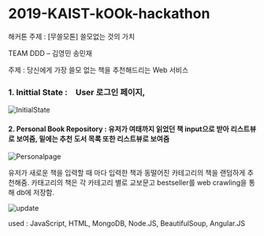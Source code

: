 # 2019-KAIST-kOOk-hackathon 

해커톤 주제 : [무쓸모톤] 쓸모없는 것의 가치

TEAM DDD – 김영민 송민재

주제 : 당신에게 가장 쓸모 없는 책을 추천해드리는 Web 서비스 

### 1. Inittial State :　User 로그인 페이지, 

![InitialState](https://user-images.githubusercontent.com/52192602/68075470-8f9bb900-fdeb-11e9-9943-97d03d5031ca.PNG)

#### 2. Personal Book Repository : 유저가 여태까지 읽었던 책 input으로 받아 리스트뷰로 보여줌, 밑에는 추천 도서 목록 또한 리스트뷰로 보여줌

![Personalpage](https://user-images.githubusercontent.com/52192602/68075437-3af83e00-fdeb-11e9-9ceb-aab5320f0f4e.png)

 유저가 새로운 책을 입력할 때 마다 입력한 책과 동떨어진 카테고리의 책을 랜덤하게 추천해줌. 카태고리의 책은 각 카테고리 별로 교보문고 bestseller를 web crawling을 통해 db에 저장함.
 
![update](https://user-images.githubusercontent.com/52192602/68075439-3fbcf200-fdeb-11e9-862b-8e41da1f4d8b.png)

used : JavaScript, HTML, MongoDB, Node.JS, BeautifulSoup, Angular.JS
